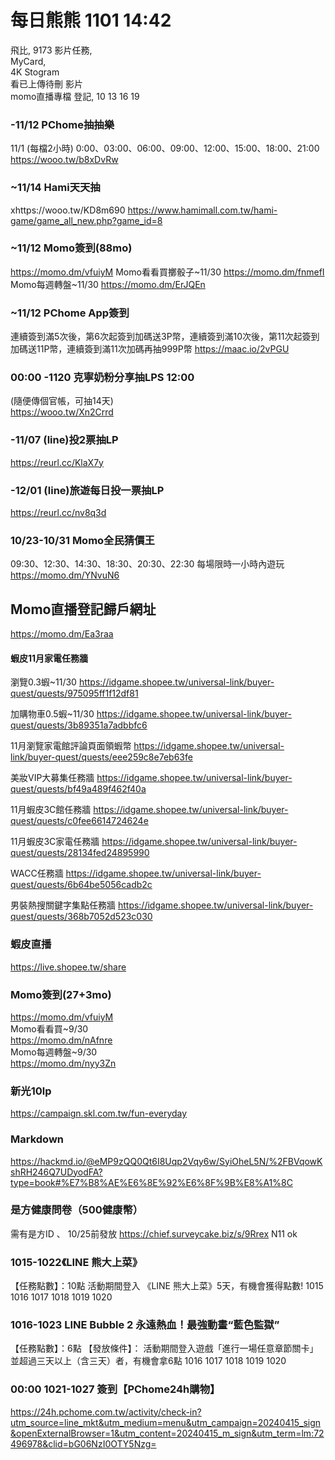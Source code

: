 # 每日熊熊 1101 14:42

飛比,
9173 影片任務,  
MyCard,   
4K Stogram  
看已上傳待刪 影片  
momo直播專檔 登記,  10 13 16 19



### -11/12 PChome抽抽樂
11/1 (每檔2小時)
0:00、03:00、06:00、09:00、12:00、15:00、18:00、21:00
https://wooo.tw/b8xDvRw


### ~11/14 Hami天天抽
xhttps://wooo.tw/KD8m690
https://www.hamimall.com.tw/hami-game/game_all_new.php?game_id=8


### ~11/12 Momo簽到(88mo)
https://momo.dm/vfuiyM
Momo看看買擲骰子~11/30
https://momo.dm/fnmefI
Momo每週轉盤~11/30
https://momo.dm/ErJQEn




### ~11/12 PChome App簽到
連續簽到滿5次後，第6次起簽到加碼送3P幣，連續簽到滿10次後，第11次起簽到加碼送11P幣，連續簽到滿11次加碼再抽999P幣
https://maac.io/2vPGU


### 00:00 -1120 克寧奶粉分享抽LPS    12:00
(隨便傳個官帳，可抽14天)  
https://wooo.tw/Xn2Crrd  



### -11/07 (line)投2票抽LP
https://reurl.cc/KlaX7y

### -12/01 (line)旅遊每日投一票抽LP
https://reurl.cc/nv8q3d



### 10/23-10/31 Momo全民猜價王
09:30、12:30、14:30、18:30、20:30、22:30  每場限時一小時內遊玩  
https://momo.dm/YNvuN6
  


## Momo直播登記歸戶網址
https://momo.dm/Ea3raa  
    
  
#### 蝦皮11月家電任務牆

瀏覽0.3蝦~11/30
https://idgame.shopee.tw/universal-link/buyer-quest/quests/975095ff1f12df81

加購物車0.5蝦~11/30
https://idgame.shopee.tw/universal-link/buyer-quest/quests/3b89351a7adbbfc6

11月瀏覽家電館評論頁面領蝦幣
https://idgame.shopee.tw/universal-link/buyer-quest/quests/eee259c8e7eb63fe

美妝VIP大募集任務牆
https://idgame.shopee.tw/universal-link/buyer-quest/quests/bf49a489f462f40a

11月蝦皮3C館任務牆
https://idgame.shopee.tw/universal-link/buyer-quest/quests/c0fee6614724624e

11月蝦皮3C家電任務牆
https://idgame.shopee.tw/universal-link/buyer-quest/quests/28134fed24895990

WACC任務牆
https://idgame.shopee.tw/universal-link/buyer-quest/quests/6b64be5056cadb2c

男裝熱搜關鍵字集點任務牆
https://idgame.shopee.tw/universal-link/buyer-quest/quests/368b7052d523c030





### 蝦皮直播  
https://live.shopee.tw/share





### Momo簽到(27+3mo) 
https://momo.dm/vfuiyM  
Momo看看買~9/30  
https://momo.dm/nAfnre   
Momo每週轉盤~9/30   
https://momo.dm/nyy3Zn  
    






### 新光10lp 
https://campaign.skl.com.tw/fun-everyday


### Markdown
https://hackmd.io/@eMP9zQQ0Qt6I8Uqp2Vqy6w/SyiOheL5N/%2FBVqowKshRH246Q7UDyodFA?type=book#%E7%B8%AE%E6%8E%92%E6%8F%9B%E8%A1%8C





### 是方健康問卷（500健康幣）
需有是方ID  、 10/25前發放
https://chief.surveycake.biz/s/9Rrex
N11 ok



###  1015-1022《LINE 熊大上菜》
【任務點數】：10點
 活動期間登入 《LINE 熊大上菜》5天，有機會獲得點數!
1015 1016 1017 1018 1019 1020
    

###  1016-1023 LINE Bubble 2 永遠熱血！最強動畫“藍色監獄”
【任務點數】：6點
【發放條件】：
 活動期間登入遊戲「進行一場任意章節關卡」並超過三天以上（含三天）者，有機會拿6點
1016 1017 1018 1019 1020


### 00:00 1021-1027 簽到【PChome24h購物】

https://24h.pchome.com.tw/activity/check-in?utm_source=line_mkt&utm_medium=menu&utm_campaign=20240415_sign&openExternalBrowser=1&utm_content=20240415_m_sign&utm_term=lm:72496978&clid=bG06NzI0OTY5Nzg=

